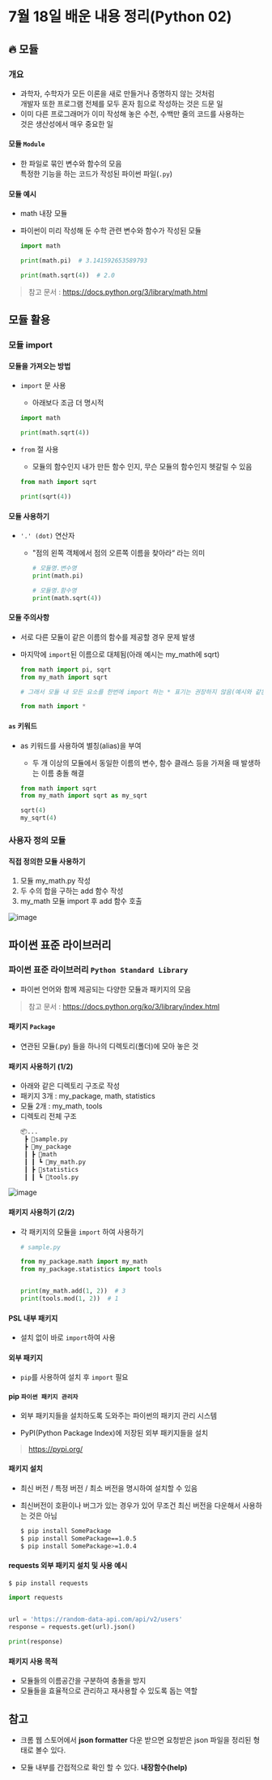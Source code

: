 # 7월 18일 배운 내용 정리(Python 02)

## :fire: 모듈
### 개요
- 과학자, 수학자가 모든 이론을 새로 만들거나 증명하지 않는 것처럼<br>개발자 또한 프로그램 전체를 모두 혼자 힘으로 작성하는 것은 드문 일
- 이미 다른 프로그래머가 이미 작성해 놓은 수천, 수백만 줄의 코드를 사용하는<br>것은 생산성에서 매우 중요한 일

#### 모듈 `Module`
- 한 파일로 묶인 변수와 함수의 모음<br>특정한 기능을 하는 코드가 작성된 파이썬 파일(`.py`)

#### 모듈 예시
- math 내장 모듈
- 파이썬이 미리 작성해 둔 수학 관련 변수와 함수가 작성된 모듈
    
    ```python
    import math
    
    print(math.pi)  # 3.141592653589793
    
    print(math.sqrt(4))  # 2.0
    ```
> 참고 문서 : https://docs.python.org/3/library/math.html


## 모듈 활용

### 모듈 import

#### 모듈을 가져오는 방법
- `import` 문 사용
    - 아래보다 조금 더 명시적

    ```python
    import math
    
    print(math.sqrt(4))
    ```
- `from` 절 사용
    - 모듈의 함수인지 내가 만든 함수 인지, 무슨 모듈의 함수인지 헷갈릴 수 있음

    ```python
    from math import sqrt

    print(sqrt(4))

#### 모듈 사용하기
- `'.' (dot)` 연산자
  - "점의 왼쪽 객체에서 점의 오른쪽 이름을 찾아라“ 라는 의미

    ```python
    # 모듈명.변수명
    print(math.pi)

    # 모듈명.함수명
    print(math.sqrt(4))
    ```

#### 모듈 주의사항
- 서로 다른 모듈이 같은 이름의 함수를 제공할 경우 문제 발생
- 마지막에 `import`된 이름으로 대체됨(아래 예시는 my_math에 sqrt)

    ```python
    from math import pi, sqrt
    from my_math import sqrt

    ```
    ```python
    # 그래서 모듈 내 모든 요소를 한번에 import 하는 * 표기는 권장하지 않음(예시와 같은 상황이 일어날 수 있기 때문)
    
    from math import *
    ```

#### `as` 키워드
- as 키워드를 사용하여 별칭(alias)을 부여
  - 두 개 이상의 모듈에서 동일한 이름의 변수, 함수 클래스 등을 가져올 때 발생하는 이름 충돌 해결

  ```python
  from math import sqrt
  from my_math import sqrt as my_sqrt
  
  sqrt(4)
  my_sqrt(4)
  ```

### 사용자 정의 모듈

#### 직접 정의한 모듈 사용하기
1. 모듈 my_math.py 작성
2. 두 수의 합을 구하는 add 함수 작성
3. my_math 모듈 import 후 add 함수 호출

![image](https://github.com/ragu6963/TIL/assets/32388270/16905377-6a9c-4ba5-9d3e-0ce5a77da4f1)


## 파이썬 표준 라이브러리
### 파이썬 표준 라이브러리 `Python Standard Library`
- 파이썬 언어와 함께 제공되는 다양한 모듈과 패키지의 모음

> 참고 문서 : https://docs.python.org/ko/3/library/index.html

#### 패키지 `Package`
- 연관된 모듈(.py) 들을 하나의 디렉토리(폴더)에 모아 놓은 것

#### 패키지 사용하기 (1/2)
- 아래와 같은 디렉토리 구조로 작성
- 패키지 3개 : my_package, math, statistics
- 모듈 2개 : my_math, tools
- 디렉토리 전체 구조
    ```markdown
    📦...
     ┣ 📜sample.py
     ┣ 📂my_package
     ┃ ┣ 📂math
     ┃ ┃ ┗ 📜my_math.py
     ┃ ┣ 📂statistics
     ┃ ┃ ┗ 📜tools.py
    ```

![image](https://github.com/ragu6963/TIL/assets/32388270/01f0ca51-45b2-4468-8a38-b81c6db14b24)


#### 패키지 사용하기 (2/2)
- 각 패키지의 모듈을 `import` 하여 사용하기
    ```python
    # sample.py

    from my_package.math import my_math
    from my_package.statistics import tools


    print(my_math.add(1, 2))  # 3
    print(tools.mod(1, 2))  # 1
    ```

#### PSL 내부 패키지
- 설치 없이 바로 `import`하여 사용

#### 외부 패키지
- `pip`를 사용하여 설치 후 `import` 필요

#### pip `파이썬 패키지 관리자`
- 외부 패키지들을 설치하도록 도와주는 파이썬의 패키지 관리 시스템

- PyPI(Python Package Index)에 저장된 외부 패키지들을 설치
> https://pypi.org/

#### 패키지 설치
- 최신 버전 / 특정 버전 / 최소 버전을 명시하여 설치할 수 있음
- 최신버전이 호환이나 버그가 있는 경우가 있어 무조건 최신 버전을 다운해서 사용하는 것은 아님

    ```bash
    $ pip install SomePackage
    $ pip install SomePackage==1.0.5
    $ pip install SomePackage>=1.0.4
    ```

#### requests 외부 패키지 설치 및 사용 예시

```bash
$ pip install requests
```

```python
import requests


url = 'https://random-data-api.com/api/v2/users'
response = requests.get(url).json()

print(response)
```

#### 패키지 사용 목적
- 모듈들의 이름공간을 구분하여 충돌을 방지 
- 모듈들을 효율적으로 관리하고 재사용할 수 있도록 돕는 역할

## 참고 
- 크롬 웹 스토어에서 **json formatter** 다운 받으면 요청받은 json 파일을 정리된 형태로 볼수 있다.

- 모듈 내부를 간접적으로 확인 할 수 있다. **내장함수(help)**
